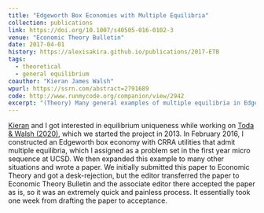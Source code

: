 ```yaml
---
title: "Edgeworth Box Economies with Multiple Equilibria"
collection: publications
link: https://doi.org/10.1007/s40505-016-0102-3
venue: "Economic Theory Bulletin"
date: 2017-04-01
history: https://alexisakira.github.io/publications/2017-ETB
tags:
  - theoretical
  - general equilibrium
coauthor: "Kieran James Walsh"
wpurl: https://ssrn.com/abstract=2791689
code: http://www.runmycode.org/companion/view/2942
excerpt: "(Theory) Many general examples of multiple equilibria in Edgeworth box economies."
---
```


[Kieran](https://sites.google.com/site/kieranjameswalsh/) and I got interested in equilibrium uniqueness while working on [Toda & Walsh (2020)](https://doi.org/10.1093/rfs/hhz121), which we started the project in 2013. In February 2016, I constructed an Edgeworth box economy with CRRA utilities that admit multiple equilibria, which I assigned as a problem set in the first year micro sequence at UCSD. We then expanded this example to many other situations and wrote a paper. We initially submitted this paper to Economic Theory and got a desk-rejection, but the editor transferred the paper to Economic Theory Bulletin and the associate editor there accepted the paper as is, so it was an extremely quick and painless process. It essentially took one week from drafting the paper to acceptance. 